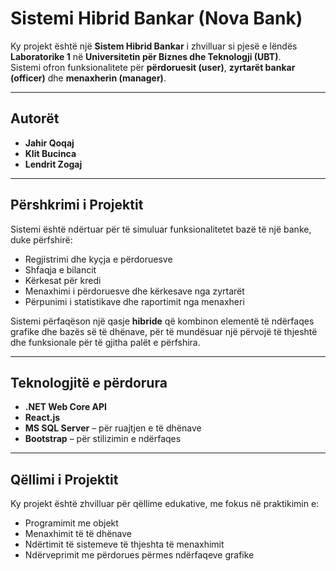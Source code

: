 #  Sistemi Hibrid Bankar (Nova Bank)

Ky projekt është një **Sistem Hibrid Bankar** i zhvilluar si pjesë e lëndës **Laboratorike 1** në **Universitetin për Biznes dhe Teknologji (UBT)**.  
Sistemi ofron funksionalitete për **përdoruesit (user)**, **zyrtarët bankar (officer)** dhe **menaxherin (manager)**.

---

##  Autorët

- **Jahir Qoqaj**
- **Klit Bucinca**
- **Lendrit Zogaj**

---

## Përshkrimi i Projektit

Sistemi është ndërtuar për të simuluar funksionalitetet bazë të një banke, duke përfshirë:

-  Regjistrimi dhe kyçja e përdoruesve  
-  Shfaqja e bilancit  
-  Kërkesat për kredi  
-  Menaxhimi i përdoruesve dhe kërkesave nga zyrtarët  
-  Përpunimi i statistikave dhe raportimit nga menaxheri  

Sistemi përfaqëson një qasje **hibride** që kombinon elementë të ndërfaqes grafike dhe bazës së të dhënave, për të mundësuar një përvojë të thjeshtë dhe funksionale për të gjitha palët e përfshira.

---

##  Teknologjitë e përdorura

-  **.NET Web Core API**
-  **React.js**
-  **MS SQL Server** – për ruajtjen e të dhënave
-  **Bootstrap** – për stilizimin e ndërfaqes

---

##  Qëllimi i Projektit

Ky projekt është zhvilluar për qëllime edukative, me fokus në praktikimin e:

-  Programimit me objekt  
-  Menaxhimit të të dhënave  
-  Ndërtimit të sistemeve të thjeshta të menaxhimit  
-  Ndërveprimit me përdorues përmes ndërfaqeve grafike  


